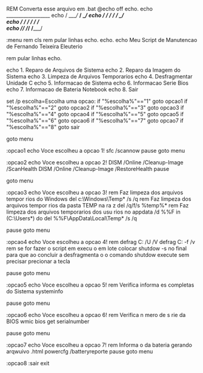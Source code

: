 REM Converta esse arquivo em .bat
@echo off 
echo.
echo     __________________
echo    / ____/_  __/ ____/
echo   / /_    / / / __/   
echo  / __/   / / / /___   
echo /_/     /_/ /_____/   
                       

:menu
rem cls
rem pular linhas
echo.
echo. 
echo Meu Script de Manutencao de Fernando Teixeira Eleuterio

rem pular linhas
echo.
      

echo 1. Reparo de Arquivos de Sistema
echo 2. Reparo da Imagem do Sistema
echo 3. Limpeza de Arquivos Temporarios
echo 4. Desfragmentar Unidade C
echo 5. Informacao de Sistema
echo 6. Informacao Serie Bios
echo 7. Informacao de Bateria Notebook
echo 8. Sair

set /p escolha=Escolha uma opcao: 
if "%escolha%"=="1" goto opcao1
if "%escolha%"=="2" goto opcao2
if "%escolha%"=="3" goto opcao3
if "%escolha%"=="4" goto opcao4
if "%escolha%"=="5" goto opcao5
if "%escolha%"=="6" goto opcao6
if "%escolha%"=="7" goto opcao7
if "%escolha%"=="8" goto sair

goto menu

:opcao1
echo Voce escolheu a opcao 1!
sfc /scannow
pause
goto menu

:opcao2
echo Voce escolheu a opcao 2!
DISM /Online /Cleanup-Image /ScanHealth
DISM /Online /Cleanup-Image /RestoreHealth
pause

goto menu


:opcao3
echo Voce escolheu a opcao 3!
rem Faz limpeza dos arquivos tempor rios do Windows
del c:\Windows\Temp\* /s /q
rem Faz limpeza dos arquivos tempor rios da pasta TEMP na ra z
del /q/f/s %temp%\*
rem Faz limpeza dos arquivos temporarios dos usu rios no appdata
/d %%F in (C:\Users\*) do del %%F\AppData\Local\Temp\* /s /q

pause
goto menu

:opcao4
echo Voce escolheu a opcao 4!
rem defrag C: /U /V
defrag C: -f /v
rem se for fazer o script em execu  o em lote colocar shutdow -s no final para que ao concluir a desfragmenta  o o comando shutdow execute sem precisar precionar a tecla

pause
goto menu

:opcao5
echo Voce escolheu a opcao 5!
rem Verifica informa  es completas do Sistema
systeminfo

pause
goto menu

:opcao6
echo Voce escolheu a opcao 6!
rem Verifica n mero de s rie da BIOS
wmic bios get serialnumber

pause
goto menu


:opcao7
echo Voce escolheu a opcao 7!
rem Informa  o da bateria gerando arqwuivo .html
powercfg /batteryreporte
pause
goto menu

:opcao8
:sair
exit